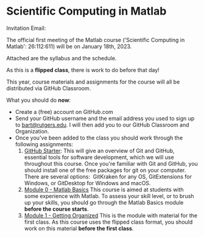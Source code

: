 # Scientific Computing in Matlab

Invitation Email:

The official first meeting of the Matlab course ('Scientific Computing in Matlab': 26:112:611) will be on January 18th, 2023.

Attached are the syllabus and the schedule.

As this is a **flipped class**, there is work to do before that day!

This year, course materials and assignments for the course will all be distributed via  GitHub Classroom.

What you should do **now**:

- Create a (free) account on GitHub.com
- Send your GitHub username and the email address you used to sign up to bart@rutgers.edu. I will then add you to our GitHub Classroom and Organization.
- Once you've been added to the class you should work through the following assignments:
    1. [GitHub Starter](https://classroom.github.com/a/tOy8ASUu):
This will give an overview of Git and GitHub, essential tools for software development, which we will use throughout this course. Once you're familiar with Git and GitHub, you should install one of the free packages for git on your computer. There are several options:  GitKraken for any OS, GitExtensions for Windows, or GitDesktop for Windows and macOS.
    2. [Module 0 - Matlab Basics](https://classroom.github.com/a/fSPQOOPw)
This course is aimed at students with some experience with Matlab. To assess your skill level, or to brush up your skills, you should go through the Matlab Basics module **before the course starts**.
    3. [Module 1 - Getting Organized](https://classroom.github.com/a/6Ztdv9j)
This is the module with material for the first class. As this course uses the flipped class format, you should work on this material **before the first class**.
